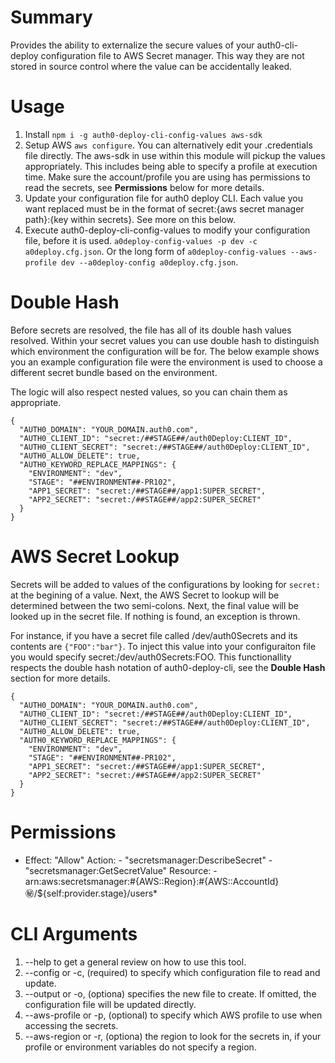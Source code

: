 # Summary
Provides the ability to externalize the secure values of your auth0-cli-deploy configuration file to AWS Secret manager. This way they are not stored in source control where the value can be accidentally leaked.


# Usage
1. Install `npm i -g auth0-deploy-cli-config-values aws-sdk`
1. Setup AWS `aws configure`. You can alternatively edit your .credentials file directly. The aws-sdk in use within this module will pickup the values appropriately. This includes being able to specify a profile at execution time. Make sure the account/profile you are using has permissions to read the secrets, see **Permissions** below for more details.
1. Update your configuration file for auth0 deploy CLI. Each value you want replaced must be in the format of secret:{aws secret manager path}:{key within secrets}. See more on this below.
1. Execute auth0-deploy-cli-config-values to modify your configuration file, before it is used. `a0deploy-config-values -p dev -c a0deploy.cfg.json`. Or the long form of `a0deploy-config-values --aws-profile dev --a0deploy-config a0deploy.cfg.json`.


# Double Hash
Before secrets are resolved, the file has all of its double hash values resolved. Within your secret values you can use double hash to distinguish which environment the configuration will be for. The below example shows you an example configuration file were the environment is used to choose a different secret bundle based on the environment.

The logic will also respect nested values, so you can chain them as appropriate.

```
{
  "AUTH0_DOMAIN": "YOUR_DOMAIN.auth0.com",
  "AUTH0_CLIENT_ID": "secret:/##STAGE##/auth0Deploy:CLIENT_ID",
  "AUTH0_CLIENT_SECRET": "secret:/##STAGE##/auth0Deploy:CLIENT_ID",
  "AUTH0_ALLOW_DELETE": true,
  "AUTH0_KEYWORD_REPLACE_MAPPINGS": {
    "ENVIRONMENT": "dev",
    "STAGE": "##ENVIRONMENT##-PR102",
    "APP1_SECRET": "secret:/##STAGE##/app1:SUPER_SECRET",
    "APP2_SECRET": "secret:/##STAGE##/app2:SUPER_SECRET"
  }
}
```

# AWS Secret Lookup
Secrets will be added to values of the configurations by looking for `secret:` at the begining of a value. Next, the AWS Secret to lookup will be determined between the two semi-colons. Next, the final value will be looked up in the secret file. If nothing is found, an exception is thrown.

For instance, if you have a secret file called /dev/auth0Secrets and its contents are `{"FOO":"bar"}`. To inject this value into your configuraiton file you would specify secret:/dev/auth0Secrets:FOO. This functionallity respects the double hash notation of auth0-deploy-cli, see the **Double Hash** section for more details.
```
{
  "AUTH0_DOMAIN": "YOUR_DOMAIN.auth0.com",
  "AUTH0_CLIENT_ID": "secret:/##STAGE##/auth0Deploy:CLIENT_ID",
  "AUTH0_CLIENT_SECRET": "secret:/##STAGE##/auth0Deploy:CLIENT_ID",
  "AUTH0_ALLOW_DELETE": true,
  "AUTH0_KEYWORD_REPLACE_MAPPINGS": {
    "ENVIRONMENT": "dev",
    "STAGE": "##ENVIRONMENT##-PR102",
    "APP1_SECRET": "secret:/##STAGE##/app1:SUPER_SECRET",
    "APP2_SECRET": "secret:/##STAGE##/app2:SUPER_SECRET"
  }
}
```

# Permissions
-  Effect: "Allow"
       Action:
          - "secretsmanager:DescribeSecret"
          - "secretsmanager:GetSecretValue"
       Resource:
          - arn:aws:secretsmanager:#{AWS::Region}:#{AWS::AccountId}:secret:/${self:provider.stage}/users*

# CLI Arguments
1. --help to get a general review on how to use this tool.
1. --config or -c, (required) to specify which configuration file to read and update.
1. --output or -o, (optiona) specifies the new file to create. If omitted, the configuration file will be updated directly.
1. --aws-profile or -p, (optional) to specify which AWS profile to use when accessing the secrets.
1. --aws-region or -r, (optiona) the region to look for the secrets in, if your profile or environment variables do not specify a region.